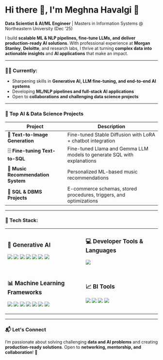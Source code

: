 # Hi there 👋, I'm Meghna Havalgi 🌸
**Data Scientist & AI/ML Engineer** | Masters in Information Systems @ Northeastern University (Dec ’25)  

I build **scalable ML & NLP pipelines, fine-tune LLMs, and deliver production-ready AI solutions**. 
With professional experience at **Morgan Stanley**, **Deloitte**, and research labs, I thrive at turning **complex data into actionable insights** and **AI applications** that make an impact.  

---

### 👩‍💻 Currently:
- Sharpening skills in **Generative AI, LLM fine-tuning, and end-to-end AI systems**  
- Developing **ML/NLP pipelines and full-stack AI applications**  
- Open to **collaborations and challenging data science projects**  

---

### 📂 Top AI & Data Science Projects

| Project | Description |
|---------|-------------|
| 🎨 **Text-to-Image Generation** | Fine-tuned Stable Diffusion with LoRA + chatbot integration |
| 🗄️ **Fine-tuning Text-to-SQL** | Fine-tuned Llama and Gemma LLM models to generate SQL with explanations |
| 🎵 **Music Recommendation System** | Personalized ML-based music recommendations |
| 🛒 **SQL & DBMS Projects** | E-commerce schemas, stored procedures, triggers, and optimizations |



---

### 🔧 Tech Stack:


<table>
  <tr>
    <td>
      <h3>🤖 Generative AI</h3>
      <p>
        <img src="https://img.shields.io/badge/LLM-000?style=for-the-badge&logo=openai&logoColor=white"/>
        <img src="https://img.shields.io/badge/Fine--Tuning-000?style=for-the-badge&logo=keras&logoColor=white"/>
        <img src="https://img.shields.io/badge/Prompt_Engineering-000?style=for-the-badge&logo=openai&logoColor=white"/>
        <img src="https://img.shields.io/badge/LangChain/RAG-000?style=for-the-badge&logo=langchain&logoColor=white"/>
        <img src="https://img.shields.io/badge/Stable_Diffusion-000?style=for-the-badge&logo=stable-diffusion&logoColor=white"/>
        <img src="https://img.shields.io/badge/Agentic_AI-000?style=for-the-badge&logo=ai&logoColor=white"/>
        <img src="https://img.shields.io/badge/LangGraph-000?style=for-the-badge&logo=python&logoColor=white"/>
      </p>
    </td>
    <td>
      <h3>💻 Developer Tools & Languages</h3>
      <p>
        <img src="https://skillicons.dev/icons?i=python,java,cpp,html,css,javascript,sql,nosql,git,aws"/>
      </p>
    </td>
  </tr>
  <tr>
    <td>
      <h3>📊 Machine Learning Frameworks</h3>
      <p>
        <img src="https://skillicons.dev/icons?i=pytorch,tensorflow,keras"/>
        <img src="https://img.shields.io/badge/Pandas-150458?style=for-the-badge&logo=pandas&logoColor=white"/>
        <img src="https://img.shields.io/badge/NumPy-013243?style=for-the-badge&logo=numpy&logoColor=white"/>
        <img src="https://img.shields.io/badge/Scikit--learn-F7931E?style=for-the-badge&logo=scikitlearn&logoColor=white"/>
        <img src="https://img.shields.io/badge/Matplotlib-11557c?style=for-the-badge&logo=plotly&logoColor=white"/>
        <img src="https://img.shields.io/badge/Seaborn-268bd2?style=for-the-badge&logo=python&logoColor=white"/>
        <img src="https://img.shields.io/badge/SciPy-8CAAE6?style=for-the-badge&logo=scipy&logoColor=white"/>
      </p>
    </td>
    <td>
      <h3>📈 BI Tools</h3>
      <p>
        <img src="https://img.shields.io/badge/Power_BI-F2C811?style=for-the-badge&logo=powerbi&logoColor=black"/>
        <img src="https://img.shields.io/badge/Tableau-E97627?style=for-the-badge&logo=tableau&logoColor=white"/>
        <img src="https://img.shields.io/badge/IBM_Cognos-054ADA?style=for-the-badge&logo=ibm&logoColor=white"/>
        <img src="https://img.shields.io/badge/SSRS-CC2927?style=for-the-badge&logo=microsoftsqlserver&logoColor=white"/>
      </p>
    </td>
  </tr>
</table>

---

### 📬 Let's Connect
I’m passionate about solving challenging **data and AI problems** and creating **production-ready solutions**. Open to **networking, mentorship, and collaboration**! 🚀


<!--
**MeghnaHavalgi/MeghnaHavalgi** is a ✨ _special_ ✨ repository because its `README.md` (this file) appears on your GitHub profile.

Here are some ideas to get you started:

- 🔭 I’m currently working on ...
- 🌱 I’m currently learning ...
- 👯 I’m looking to collaborate on ...
- 🤔 I’m looking for help with ...
- 💬 Ask me about ...
- 📫 How to reach me: ...
- 😄 Pronouns: ...
- ⚡ Fun fact: ...
-->
